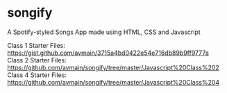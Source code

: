 # songify
A Spotify-styled Songs App made using HTML, CSS and Javascript

Class 1 Starter Files: https://gist.github.com/avmain/3715a4bd0422e54e716db89b9ff9777a
Class 2 Starter Files: https://github.com/avmain/songify/tree/master/Javascript%20Class%202
Class 4 Starter Files: https://github.com/avmain/songify/tree/master/Javascript%20Class%204
